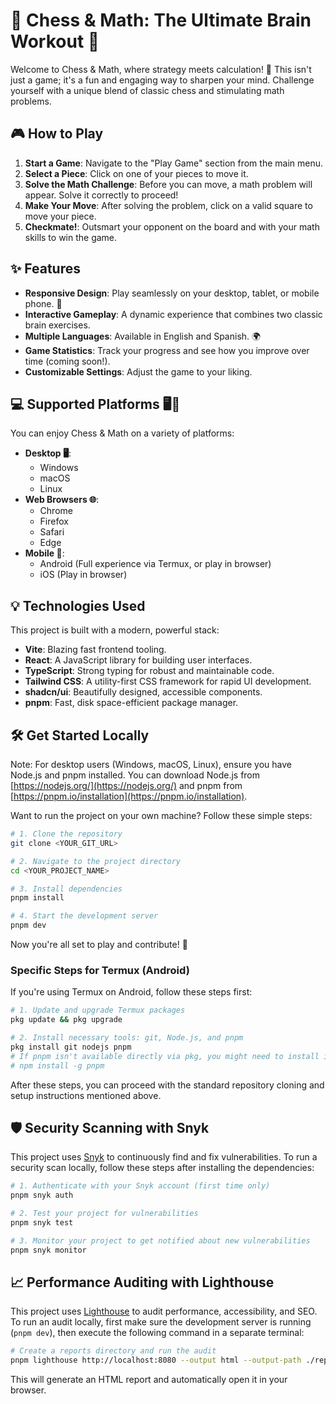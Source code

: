 
# 👑 Chess & Math: The Ultimate Brain Workout 👑

Welcome to Chess & Math, where strategy meets calculation! 🧠 This isn't just a game; it's a fun and engaging way to sharpen your mind. Challenge yourself with a unique blend of classic chess and stimulating math problems.

## 🎮 How to Play

1.  **Start a Game**: Navigate to the "Play Game" section from the main menu.
2.  **Select a Piece**: Click on one of your pieces to move it.
3.  **Solve the Math Challenge**: Before you can move, a math problem will appear. Solve it correctly to proceed!
4.  **Make Your Move**: After solving the problem, click on a valid square to move your piece.
5.  **Checkmate!**: Outsmart your opponent on the board and with your math skills to win the game.

## ✨ Features

-   **Responsive Design**: Play seamlessly on your desktop, tablet, or mobile phone. 📱
-   **Interactive Gameplay**: A dynamic experience that combines two classic brain exercises.
-   **Multiple Languages**: Available in English and Spanish. 🌍
-   **Game Statistics**: Track your progress and see how you improve over time (coming soon!).
-   **Customizable Settings**: Adjust the game to your liking.

## 💻 Supported Platforms 🖥️📱

You can enjoy Chess & Math on a variety of platforms:

*   **Desktop 🖥️**:
    *   Windows
    *   macOS
    *   Linux
*   **Web Browsers 🌐**:
    *   Chrome
    *   Firefox
    *   Safari
    *   Edge
*   **Mobile 📱**:
    *   Android (Full experience via Termux, or play in browser)
    *   iOS (Play in browser)

## 💡 Technologies Used

This project is built with a modern, powerful stack:

-   **Vite**: Blazing fast frontend tooling.
-   **React**: A JavaScript library for building user interfaces.
-   **TypeScript**: Strong typing for robust and maintainable code.
-   **Tailwind CSS**: A utility-first CSS framework for rapid UI development.
-   **shadcn/ui**: Beautifully designed, accessible components.
-   **pnpm**: Fast, disk space-efficient package manager.

## 🛠️ Get Started Locally

Note: For desktop users (Windows, macOS, Linux), ensure you have Node.js and pnpm installed. You can download Node.js from [https://nodejs.org/](https://nodejs.org/) and pnpm from [https://pnpm.io/installation](https://pnpm.io/installation).

Want to run the project on your own machine? Follow these simple steps:

```sh
# 1. Clone the repository
git clone <YOUR_GIT_URL>

# 2. Navigate to the project directory
cd <YOUR_PROJECT_NAME>

# 3. Install dependencies
pnpm install

# 4. Start the development server
pnpm dev
```

Now you're all set to play and contribute! 🎉

### Specific Steps for Termux (Android)

If you're using Termux on Android, follow these steps first:

```sh
# 1. Update and upgrade Termux packages
pkg update && pkg upgrade

# 2. Install necessary tools: git, Node.js, and pnpm
pkg install git nodejs pnpm
# If pnpm isn't available directly via pkg, you might need to install it via npm:
# npm install -g pnpm
```
After these steps, you can proceed with the standard repository cloning and setup instructions mentioned above.

## 🛡️ Security Scanning with Snyk

This project uses [Snyk](https://snyk.io/) to continuously find and fix vulnerabilities. To run a security scan locally, follow these steps after installing the dependencies:

```sh
# 1. Authenticate with your Snyk account (first time only)
pnpm snyk auth

# 2. Test your project for vulnerabilities
pnpm snyk test

# 3. Monitor your project to get notified about new vulnerabilities
pnpm snyk monitor
```

## 📈 Performance Auditing with Lighthouse

This project uses [Lighthouse](https://developer.chrome.com/docs/lighthouse/) to audit performance, accessibility, and SEO. To run an audit locally, first make sure the development server is running (`pnpm dev`), then execute the following command in a separate terminal:

```sh
# Create a reports directory and run the audit
pnpm lighthouse http://localhost:8080 --output html --output-path ./reports/lighthouse.html --view
```

This will generate an HTML report and automatically open it in your browser.
